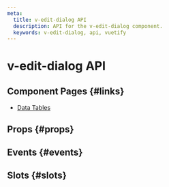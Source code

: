 ```yaml
---
meta:
  title: v-edit-dialog API
  description: API for the v-edit-dialog component.
  keywords: v-edit-dialog, api, vuetify
---
```


# v-edit-dialog API

<entry-ad />

## Component Pages {#links}

- [Data Tables](components/data-tables)

## Props {#props}

<api-section name="v-edit-dialog" section="props" />

## Events {#events}

<api-section name="v-edit-dialog" section="events" />

## Slots {#slots}

<api-section name="v-edit-dialog" section="slots" />

<backmatter />

